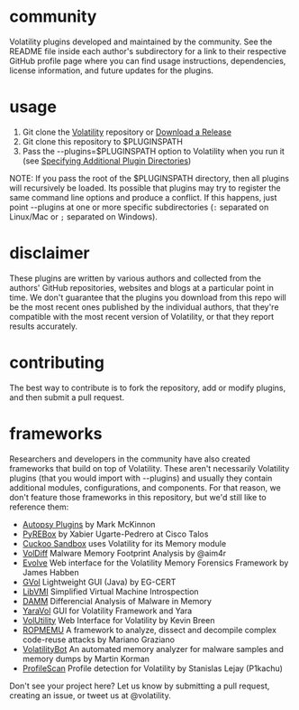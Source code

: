 community
=========

Volatility plugins developed and maintained by the community. See the README file inside each author's subdirectory for a link to their respective GitHub profile page where you can find usage instructions, dependencies, license information, and future updates for the plugins. 

usage
=========

1. Git clone the [Volatility](https://github.com/volatilityfoundation/volatility) repository or [Download a Release](http://www.volatilityfoundation.org/#!releases/component_71401)
2. Git clone this repository to $PLUGINSPATH
3. Pass the --plugins=$PLUGINSPATH option to Volatility when you run it (see [Specifying Additional Plugin Directories](https://github.com/volatilityfoundation/volatility/wiki/Volatility%20Usage#specifying-additional-plugin-directories))

NOTE: If you pass the root of the $PLUGINSPATH directory, then all plugins will recursively be loaded. Its possible that plugins may try to register the same command line options and produce a conflict. If this happens, just point --plugins at one or more specific subdirectories (`:` separated on Linux/Mac or `;` separated on Windows). 

disclaimer
=========
These plugins are written by various authors and collected from the authors' GitHub repositories, websites and blogs at a particular point in time. We don't guarantee that the plugins you download from this repo will be the most recent ones published by the individual authors, that they're compatible with the most recent version of Volatility, or that they report results accurately. 

contributing
=========

The best way to contribute is to fork the repository, add or modify plugins, and then submit a pull request. 

frameworks 
=========

Researchers and developers in the community have also created frameworks that build on top of Volatility. These aren't necessarily Volatility plugins (that you would import with --plugins) and usually they contain additional modules, configurations, and components. For that reason, we don't feature those frameworks in this repository, but we'd still like to reference them: 


* [Autopsy Plugins](https://github.com/markmckinnon/Autopsy-Plugins/tree/master/Volatility) by Mark McKinnon
* [PyREBox](https://github.com/Cisco-Talos/pyrebox) by Xabier Ugarte-Pedrero at Cisco Talos
* [Cuckoo Sandbox](https://github.com/cuckoobox/cuckoo) uses Volatility for its Memory module
* [VolDiff](https://github.com/aim4r/VolDiff) Malware Memory Footprint Analysis by @aim4r
* [Evolve](https://github.com/JamesHabben/evolve) Web interface for the Volatility Memory Forensics Framework by James Habben
* [GVol](https://github.com/eg-cert/GVol) Lightweight GUI (Java) by EG-CERT
* [LibVMI](https://github.com/libvmi/libvmi) Simplified Virtual Machine Introspection 
* [DAMM](https://github.com/504ensicsLabs/DAMM) Differencial Analysis of Malware in Memory
* [YaraVol](https://bitbucket.org/Ft44k/yavol/) GUI for Volatility Framework and Yara
* [VolUtility](https://github.com/kevthehermit/VolUtility) Web Interface for Volatility by Kevin Breen
* [ROPMEMU](https://github.com/vrtadmin/ROPMEMU) A framework to analyze, dissect and decompile complex code-reuse attacks by Mariano Graziano 
* [VolatilityBot](https://github.com/mkorman90/VolatilityBot) An automated memory analyzer for malware samples and memory dumps by Martin Korman
* [ProfileScan](https://github.com/P1kachu/VolatilityProfileScan) Profile detection for Volatility by Stanislas Lejay (P1kachu)

Don't see your project here? Let us know by submitting a pull request, creating an issue, or tweet us at @volatility. 
